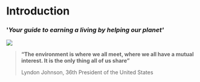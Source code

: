 # Introduction

### **'**_**Your guide to earning a living by helping our planet'**_

![](https://lh5.googleusercontent.com/gt-C4nFSih2SE5SZcobH-6\_-Avsu9pYWtO5nn6QCBaWCwujOLaZZ554V6PqYbC8wQcwqvMd9PHZ-FfGxwptKmsIXVvhq2yRKzqR-EAah2Slj1eQmYJpzYPAdR6IGJ0bIben9m4uW)

> **“The environment is where we all meet, where we all have a mutual interest. It is the only thing all of us share”**
>
> &#x20;Lyndon Johnson, 36th President of the United States

